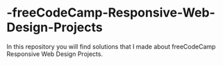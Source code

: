 # -freeCodeCamp-Responsive-Web-Design-Projects
In this repository you will find solutions that I made about freeCodeCamp Responsive Web Design Projects.
